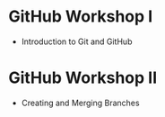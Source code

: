 # GitHub Workshop I
- Introduction to Git and GitHub


# GitHub Workshop II
- Creating and Merging Branches
